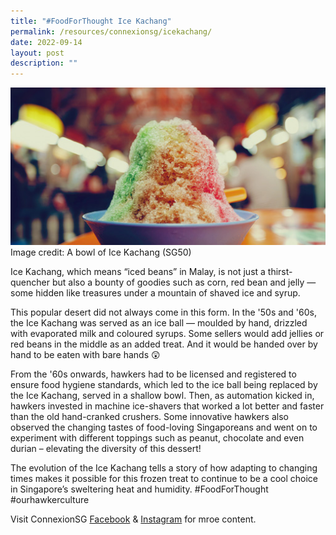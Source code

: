 ```yaml
---
title: "#FoodForThought Ice Kachang"
permalink: /resources/connexionsg/icekachang/
date: 2022-09-14
layout: post
description: ""
---
```

![](/images/connexionsg/2022/ice%20kachang.jpg)
Image credit: A bowl of Ice Kachang (SG50)

Ice Kachang, which means “iced beans” in Malay, is not just a thirst-quencher but also a bounty of goodies such as corn, red bean and jelly — some hidden like treasures under a mountain of shaved ice and syrup.

This popular desert did not always come in this form. In the '50s and '60s, the Ice Kachang was served as an ice ball — moulded by hand, drizzled with evaporated milk and coloured syrups. Some sellers would add jellies or red beans in the middle as an added treat. And it would be handed over by hand to be eaten with bare hands 😲

From the '60s onwards, hawkers had to be licensed and registered to ensure food hygiene standards, which led to the ice ball being replaced by the Ice Kachang, served in a shallow bowl. Then, as automation kicked in, hawkers invested in machine ice-shavers that worked a lot better and faster than the old hand-cranked crushers. Some innovative hawkers also observed the changing tastes of food-loving Singaporeans and went on to experiment with different toppings such as peanut, chocolate and even durian – elevating the diversity of this dessert!

The evolution of the Ice Kachang tells a story of how adapting to changing times makes it possible for this frozen treat to continue to be a cool choice in Singapore’s sweltering heat and humidity. #FoodForThought #ourhawkerculture 

Visit ConnexionSG [Facebook](https://www.facebook.com/ConnexionSG) & [Instagram](https://www.instagram.com/connexionsg/) for mroe content.